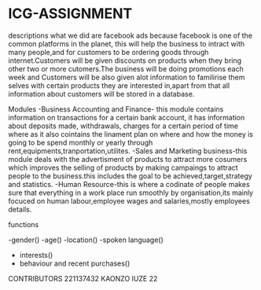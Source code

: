 # ICG-ASSIGNMENT
descriptions
what we did are facebook ads because facebook is one of the common platforms in the planet, this will help the business to intract with many people,and for customers to be ordering goods through internet.Customers will be given discounts on products when they bring other two or more cutomers.The business will be doing promotions each week and Customers will be also given alot information to familirise them selves with certain products they are interested in,apart from that all information about customers will be stored in a database.

Modules 
-Business Accounting and Finance- this module contains information on transactions for a certain bank account, it has information about deposits made, withdrawals, charges for a certain period of time where as it also cointains the linament plan on where and how the money is going to be spend monthly or yearly through rent,equipments,tranportation,utilites.
-Sales and Marketing business-this module deals with the advertisment of products to attract more cosumers which improves the selling of products by making campaings to attract people to the business.this includes the goal to be achieved,target,strategy and statistics.
-Human Resource-this is where a codinate of people makes sure that everything in a work place run smoothly by organisation,its mainly focuced on human labour,employee wages and salaries,mostly employees details.

functions

-gender()
-age()
-location()
-spoken language()
- interests()
- behaviour and recent purchases()

CONTRIBUTORS
221137432 KAONZO IUZE
22





